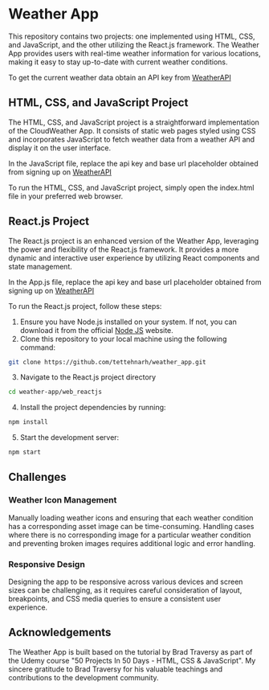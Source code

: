 # Weather App

This repository contains two projects: one implemented using HTML, CSS, and JavaScript, and the other utilizing the React.js framework. The Weather App provides users with real-time weather information for various locations, making it easy to stay up-to-date with current weather conditions.

To get the current weather data obtain an API key from <a href="https://www.weatherapi.com/" target="_blank">WeatherAPI</a>

## HTML, CSS, and JavaScript Project

The HTML, CSS, and JavaScript project is a straightforward implementation of the CloudWeather App. It consists of static web pages styled using CSS and incorporates JavaScript to fetch weather data from a weather API and display it on the user interface.

In the JavaScript file, replace the api key and base url placeholder obtained from signing up on <a href="https://www.weatherapi.com/" target="_blank">WeatherAPI</a>

To run the HTML, CSS, and JavaScript project, simply open the index.html file in your preferred web browser.

## React.js Project

The React.js project is an enhanced version of the Weather App, leveraging the power and flexibility of the React.js framework. It provides a more dynamic and interactive user experience by utilizing React components and state management.

In the App.js file, replace the api key and base url placeholder obtained from signing up on <a href="https://www.weatherapi.com/" target="_blank">WeatherAPI</a>

To run the React.js project, follow these steps:

1. Ensure you have Node.js installed on your system. If not, you can download it from the official <a href="https://nodejs.org" target="_blank">Node JS</a> website.
2. Clone this repository to your local machine using the following command:

```bash
git clone https://github.com/tettehnarh/weather_app.git
```

3. Navigate to the React.js project directory

```bash
cd weather-app/web_reactjs
```

4. Install the project dependencies by running:

```bash
npm install
```

5. Start the development server:

```bash
npm start
```

## Challenges

### Weather Icon Management

Manually loading weather icons and ensuring that each weather condition has a corresponding asset image can be time-consuming. Handling cases where there is no corresponding image for a particular weather condition and preventing broken images requires additional logic and error handling.

### Responsive Design

Designing the app to be responsive across various devices and screen sizes can be challenging, as it requires careful consideration of layout, breakpoints, and CSS media queries to ensure a consistent user experience.

## Acknowledgements

The Weather App is built based on the tutorial by Brad Traversy as part of the Udemy course "50 Projects In 50 Days - HTML, CSS & JavaScript". My sincere gratitude to Brad Traversy for his valuable teachings and contributions to the development community.
